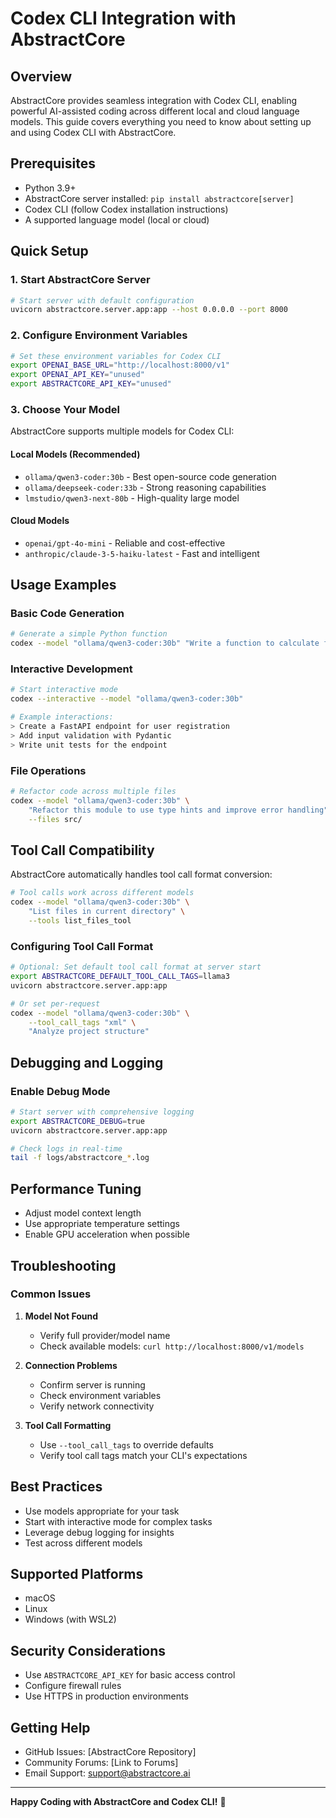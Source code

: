 # Codex CLI Integration with AbstractCore

## Overview

AbstractCore provides seamless integration with Codex CLI, enabling powerful AI-assisted coding across different local and cloud language models. This guide covers everything you need to know about setting up and using Codex CLI with AbstractCore.

## Prerequisites

- Python 3.9+
- AbstractCore server installed: `pip install abstractcore[server]`
- Codex CLI (follow Codex installation instructions)
- A supported language model (local or cloud)

## Quick Setup

### 1. Start AbstractCore Server

```bash
# Start server with default configuration
uvicorn abstractcore.server.app:app --host 0.0.0.0 --port 8000
```

### 2. Configure Environment Variables

```bash
# Set these environment variables for Codex CLI
export OPENAI_BASE_URL="http://localhost:8000/v1"
export OPENAI_API_KEY="unused"
export ABSTRACTCORE_API_KEY="unused"
```

### 3. Choose Your Model

AbstractCore supports multiple models for Codex CLI:

#### Local Models (Recommended)
- `ollama/qwen3-coder:30b` - Best open-source code generation
- `ollama/deepseek-coder:33b` - Strong reasoning capabilities
- `lmstudio/qwen3-next-80b` - High-quality large model

#### Cloud Models
- `openai/gpt-4o-mini` - Reliable and cost-effective
- `anthropic/claude-3-5-haiku-latest` - Fast and intelligent

## Usage Examples

### Basic Code Generation

```bash
# Generate a simple Python function
codex --model "ollama/qwen3-coder:30b" "Write a function to calculate factorial"
```

### Interactive Development

```bash
# Start interactive mode
codex --interactive --model "ollama/qwen3-coder:30b"

# Example interactions:
> Create a FastAPI endpoint for user registration
> Add input validation with Pydantic
> Write unit tests for the endpoint
```

### File Operations

```bash
# Refactor code across multiple files
codex --model "ollama/qwen3-coder:30b" \
    "Refactor this module to use type hints and improve error handling" \
    --files src/
```

## Tool Call Compatibility

AbstractCore automatically handles tool call format conversion:

```bash
# Tool calls work across different models
codex --model "ollama/qwen3-coder:30b" \
    "List files in current directory" \
    --tools list_files_tool
```

### Configuring Tool Call Format

```bash
# Optional: Set default tool call format at server start
export ABSTRACTCORE_DEFAULT_TOOL_CALL_TAGS=llama3
uvicorn abstractcore.server.app:app

# Or set per-request
codex --model "ollama/qwen3-coder:30b" \
    --tool_call_tags "xml" \
    "Analyze project structure"
```

## Debugging and Logging

### Enable Debug Mode

```bash
# Start server with comprehensive logging
export ABSTRACTCORE_DEBUG=true
uvicorn abstractcore.server.app:app

# Check logs in real-time
tail -f logs/abstractcore_*.log
```

## Performance Tuning

- Adjust model context length
- Use appropriate temperature settings
- Enable GPU acceleration when possible

## Troubleshooting

### Common Issues

1. **Model Not Found**
   - Verify full provider/model name
   - Check available models: `curl http://localhost:8000/v1/models`

2. **Connection Problems**
   - Confirm server is running
   - Check environment variables
   - Verify network connectivity

3. **Tool Call Formatting**
   - Use `--tool_call_tags` to override defaults
   - Verify tool call tags match your CLI's expectations

## Best Practices

- Use models appropriate for your task
- Start with interactive mode for complex tasks
- Leverage debug logging for insights
- Test across different models

## Supported Platforms

- macOS
- Linux
- Windows (with WSL2)

## Security Considerations

- Use `ABSTRACTCORE_API_KEY` for basic access control
- Configure firewall rules
- Use HTTPS in production environments

## Getting Help

- GitHub Issues: [AbstractCore Repository]
- Community Forums: [Link to Forums]
- Email Support: support@abstractcore.ai

---

**Happy Coding with AbstractCore and Codex CLI!** 🚀